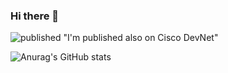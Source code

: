 ### Hi there 👋
![published](https://static.production.devnetcloud.com/codeexchange/assets/images/devnet-published.svg) "I'm published also on Cisco DevNet"

![Anurag's GitHub stats](https://github-readme-stats.vercel.app/api?username=ste-giraldo&show_icons=true)

<!--
**ste-giraldo/ste-giraldo** is a ✨ _special_ ✨ repository because its `README.md` (this file) appears on your GitHub profile.

Here are some ideas to get you started:

- 🔭 I’m currently working on ...
- 🌱 I’m currently learning ...
- 👯 I’m looking to collaborate on ...
- 🤔 I’m looking for help with ...
- 💬 Ask me about ...
- 📫 How to reach me: ...
- 😄 Pronouns: ...
- ⚡ Fun fact: ...
-->

